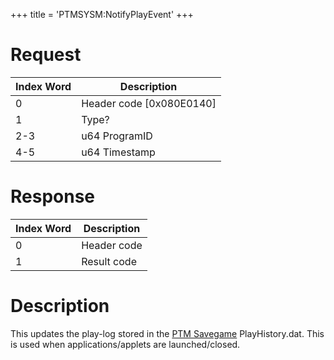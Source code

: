 +++
title = 'PTMSYSM:NotifyPlayEvent'
+++

# Request

| Index Word | Description                |
|------------|----------------------------|
| 0          | Header code \[0x080E0140\] |
| 1          | Type?                      |
| 2-3        | u64 ProgramID              |
| 4-5        | u64 Timestamp              |

# Response

| Index Word | Description |
|------------|-------------|
| 0          | Header code |
| 1          | Result code |

# Description

This updates the play-log stored in the [PTM
Savegame](PTM_Savegame "wikilink") PlayHistory.dat. This is used when
applications/applets are launched/closed.
